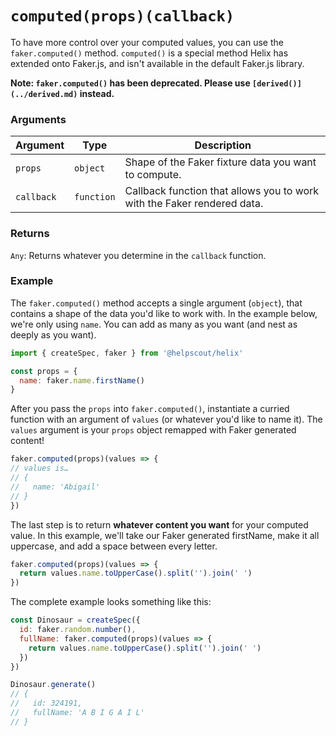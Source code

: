 # `computed(props)(callback)`

To have more control over your computed values, you can use the `faker.computed()` method. `computed()` is a special method Helix has extended onto Faker.js, and isn't available in the default Faker.js library.

**Note: `faker.computed()` has been deprecated. Please use `[derived()](../derived.md)` instead.**

### Arguments

| Argument | Type | Description |
| --- | --- | --- |
| `props` | `object` | Shape of the Faker fixture data you want to compute. |
| `callback` | `function` | Callback function that allows you to work with the Faker rendered data. |


### Returns

`Any`: Returns whatever you determine in the `callback` function.


### Example

The `faker.computed()` method accepts a single argument (`object`), that contains a shape of the data you'd like to work with. In the example below, we're only using `name`. You can add as many as you want (and nest as deeply as you want).

```js
import { createSpec, faker } from '@helpscout/helix'

const props = {
  name: faker.name.firstName()
}
```

After you pass the `props` into `faker.computed()`, instantiate a curried function with an argument of `values` (or whatever you'd like to name it).
The `values` argument is your `props` object remapped with Faker generated content!

```js
faker.computed(props)(values => {
// values is…
// {
//   name: 'Abigail'
// }
})
```

The last step is to return **whatever content you want** for your computed value. In this example, we'll take our Faker generated firstName, make it all uppercase, and add a space between every letter.

```js
faker.computed(props)(values => {
  return values.name.toUpperCase().split('').join(' ')
})
```

The complete example looks something like this:

```js
const Dinosaur = createSpec({
  id: faker.random.number(),
  fullName: faker.computed(props)(values => {
    return values.name.toUpperCase().split('').join(' ')
  })
})

Dinosaur.generate()
// {
//   id: 324191,
//   fullName: 'A B I G A I L'
// }
```

